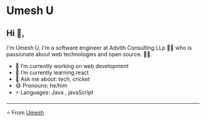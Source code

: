 # Umesh U

## Hi 👋, 
I'm Umesh U, I'm a software engineer at Advith Consulting LLp 👨‍💻 who is passionate about web technologies and open source. 
🏄‍♂️. 

- 🔭 I’m currently working on web development
- 🌱 I’m currently learning react
- 💬 Ask me about: tech, cricket 
- 😄 Pronouns: he/him
-  ⚡ Languages: Java , javaScript





---
⭐ From [Umesh](https://github.com/umesh660)
